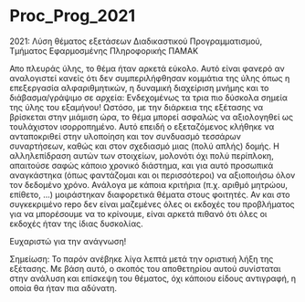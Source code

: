 # Proc_Prog_2021
2021: Λύση θέματος εξετάσεων Διαδικαστικού Προγραμματισμού, Τμήματος Εφαρμοσμένης Πληροφορικής ΠΑΜΑΚ 

Απο πλευράς ύλης, το θέμα ήταν αρκετά εύκολο. Αυτό είναι φανερό αν αναλογιστεί κανείς ότι δεν συμπεριλήφθησαν κομμάτια της ύλης όπως η επεξεργασία αλφαριθμητικών,
η δυναμική διαχείριση μνήμης και το διάβασμα/γράψιμο σε αρχεία: Ενδεχομένως τα τρια πιο δύσκολα σημεία της ύλης του εξαμήνου!
Ωστόσο, με την διάρκεια της εξέτασης να βρίσκεται στην μιάμιση ώρα, το θέμα μπορεί ασφαλώς να αξιολογηθεί ως τουλάχιστον ισορροπημένο. Αυτό επειδή ο εξεταζόμενος
κλήθηκε να ανταποκριθεί στην υλοποίηση και τον συνδυασμό τεσσάρων συναρτήσεων, καθώς και στον σχεδιασμό μιας (πολύ απλής) δομής. 
Η αλληλεπίδραση αυτών των στοιχείων, μολονότι όχι πολύ περίπλοκη, απαιτούσε σαφώς κάποιο χρονικό διάστημα, και για αυτό προσωπικά αναγκάστηκα (όπως φαντάζομαι και 
οι περισσότεροι) να αξιοποιήσω όλον τον δεδομένο χρόνο. Ανάλογα με κάποια κριτήρια (π.χ. αριθμό μητρώου, επίθετο, ...) μοιράστηκαν διαφορετικά θέματα στους φοιτητές.
Αν και στο συγκεκριμένο repo δεν είναι μαζεμένες όλες οι εκδοχές του προβλήματος για να μπορέσουμε να το κρίνουμε, είναι αρκετά πιθανό ότι όλες οι εκδοχές ήταν της ίδιας
δυσκολίας.

Ευχαριστώ για την ανάγνωση! 

Σημείωση: Το παρόν ανέβηκε λίγα λεπτά μετά την οριστική λήξη της εξέτασης. Με βάση αυτό, ο σκοπός του αποθετηρίου αυτού συνίσταται στην ανάλυση και επίσκεψη του θέματος,
όχι κάποιου είδους αντιγραφή, η οποία θα ήταν πια αδύνατη.
